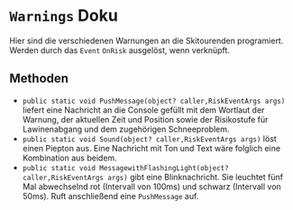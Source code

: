 # **`Warnings` Doku**
Hier sind die verschiedenen Warnungen an die Skitourenden programiert. Werden durch das `Event` `OnRisk` ausgelöst, wenn verknüpft.
## Methoden
* `public static void PushMessage(object? caller,RiskEventArgs args)` liefert eine Nachricht an die Console gefüllt mit dem Wortlaut der Warnung, der aktuellen Zeit und Position sowie der Risikostufe für Lawinenabgang und dem zugehörigen Schneeproblem.  
* `public static void Sound(object? caller,RiskEventArgs args)` löst einen Piepton aus.
Eine Nachricht mit Ton und Text wäre folglich eine Kombination aus beidem.  
* `public static void MessagewithFlashingLight(object? caller,RiskEventArgs args)` gibt eine Blinknachricht. Sie leuchtet fünf Mal abwechselnd rot (Intervall von 100ms) und schwarz (Intervall von 50ms). Ruft anschließend eine `PushMessage` auf.
